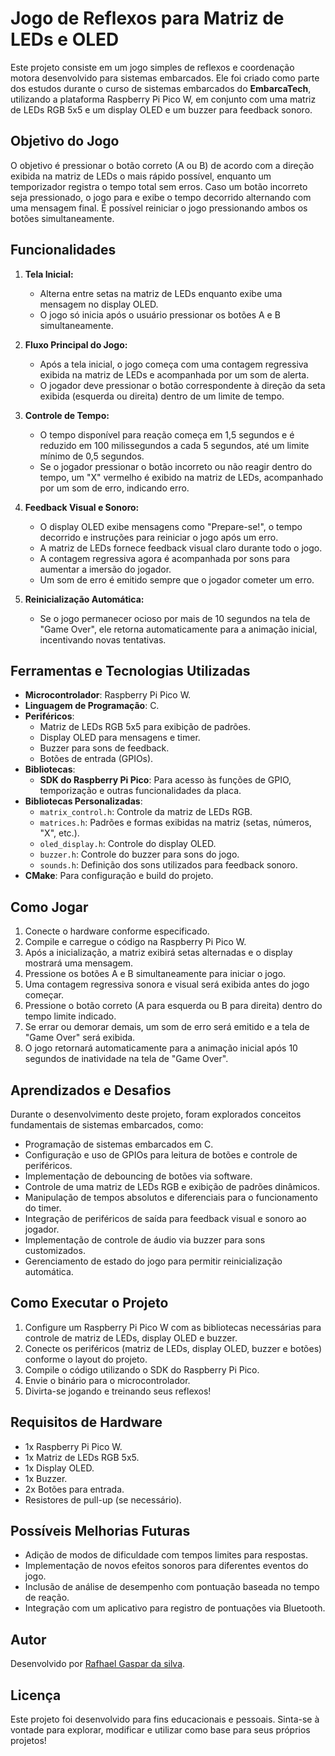 # Jogo de Reflexos para Matriz de LEDs e OLED

Este projeto consiste em um jogo simples de reflexos e coordenação motora desenvolvido para sistemas embarcados. Ele foi criado como parte dos estudos durante o curso de sistemas embarcados do **EmbarcaTech**, utilizando a plataforma Raspberry Pi Pico W, em conjunto com uma matriz de LEDs RGB 5x5 e um display OLED e um buzzer para feedback sonoro.

## Objetivo do Jogo

O objetivo é pressionar o botão correto (A ou B) de acordo com a direção exibida na matriz de LEDs o mais rápido possível, enquanto um temporizador registra o tempo total sem erros. Caso um botão incorreto seja pressionado, o jogo para e exibe o tempo decorrido alternando com uma mensagem final. É possível reiniciar o jogo pressionando ambos os botões simultaneamente.

## Funcionalidades
1. **Tela Inicial:**
   - Alterna entre setas na matriz de LEDs enquanto exibe uma mensagem no display OLED.
   - O jogo só inicia após o usuário pressionar os botões A e B simultaneamente.

2. **Fluxo Principal do Jogo:**
   - Após a tela inicial, o jogo começa com uma contagem regressiva exibida na matriz de LEDs e acompanhada por um som de alerta.
   - O jogador deve pressionar o botão correspondente à direção da seta exibida (esquerda ou direita) dentro de um limite de tempo.

3. **Controle de Tempo:**
   - O tempo disponível para reação começa em 1,5 segundos e é reduzido em 100 milissegundos a cada 5 segundos, até um limite mínimo de 0,5 segundos.
   - Se o jogador pressionar o botão incorreto ou não reagir dentro do tempo, um "X" vermelho é exibido na matriz de LEDs, acompanhado por um som de erro, indicando erro.

4. **Feedback Visual e Sonoro:**
   - O display OLED exibe mensagens como "Prepare-se!", o tempo decorrido e instruções para reiniciar o jogo após um erro.
   - A matriz de LEDs fornece feedback visual claro durante todo o jogo.
   - A contagem regressiva agora é acompanhada por sons para aumentar a imersão do jogador.
   - Um som de erro é emitido sempre que o jogador cometer um erro.

5. **Reinicialização Automática:**
   - Se o jogo permanecer ocioso por mais de 10 segundos na tela de "Game Over", ele retorna automaticamente para a animação inicial, incentivando novas tentativas.

## Ferramentas e Tecnologias Utilizadas

- **Microcontrolador**: Raspberry Pi Pico W.
- **Linguagem de Programação**: C.
- **Periféricos**:
  - Matriz de LEDs RGB 5x5 para exibição de padrões.
  - Display OLED para mensagens e timer.
  - Buzzer para sons de feedback.
  - Botões de entrada (GPIOs).
- **Bibliotecas**:
  - **SDK do Raspberry Pi Pico**: Para acesso às funções de GPIO, temporização e outras funcionalidades da placa.
- **Bibliotecas Personalizadas**:
  - `matrix_control.h`: Controle da matriz de LEDs RGB.
  - `matrices.h`: Padrões e formas exibidas na matriz (setas, números, "X", etc.).
  - `oled_display.h`: Controle do display OLED.
  - `buzzer.h`: Controle do buzzer para sons do jogo.
  - `sounds.h`: Definição dos sons utilizados para feedback sonoro.
- **CMake**: Para configuração e build do projeto.

## Como Jogar

1. Conecte o hardware conforme especificado.
2. Compile e carregue o código na Raspberry Pi Pico W.
3. Após a inicialização, a matriz exibirá setas alternadas e o display mostrará uma mensagem.
4. Pressione os botões A e B simultaneamente para iniciar o jogo.
5. Uma contagem regressiva sonora e visual será exibida antes do jogo começar.
6. Pressione o botão correto (A para esquerda ou B para direita) dentro do tempo limite indicado.
7. Se errar ou demorar demais, um som de erro será emitido e a tela de "Game Over" será exibida.
8. O jogo retornará automaticamente para a animação inicial após 10 segundos de inatividade na tela de "Game Over".

## Aprendizados e Desafios

Durante o desenvolvimento deste projeto, foram explorados conceitos fundamentais de sistemas embarcados, como:

- Programação de sistemas embarcados em C.
- Configuração e uso de GPIOs para leitura de botões e controle de periféricos.
- Implementação de debouncing de botões via software.
- Controle de uma matriz de LEDs RGB e exibição de padrões dinâmicos.
- Manipulação de tempos absolutos e diferenciais para o funcionamento do timer.
- Integração de periféricos de saída para feedback visual e sonoro ao jogador.
- Implementação de controle de áudio via buzzer para sons customizados.
- Gerenciamento de estado do jogo para permitir reinicialização automática.

## Como Executar o Projeto

1. Configure um Raspberry Pi Pico W com as bibliotecas necessárias para controle de matriz de LEDs, display OLED e buzzer.
2. Conecte os periféricos (matriz de LEDs, display OLED, buzzer e botões) conforme o layout do projeto.
3. Compile o código utilizando o SDK do Raspberry Pi Pico.
4. Envie o binário para o microcontrolador.
5. Divirta-se jogando e treinando seus reflexos!

## Requisitos de Hardware

- 1x Raspberry Pi Pico W.
- 1x Matriz de LEDs RGB 5x5.
- 1x Display OLED.
- 1x Buzzer.
- 2x Botões para entrada.
- Resistores de pull-up (se necessário).

## Possíveis Melhorias Futuras

- Adição de modos de dificuldade com tempos limites para respostas.
- Implementação de novos efeitos sonoros para diferentes eventos do jogo.
- Inclusão de análise de desempenho com pontuação baseada no tempo de reação.
- Integração com um aplicativo para registro de pontuações via Bluetooth.

## Autor
Desenvolvido por [Rafhael Gaspar da silva](https://github.com/Rafhael0069).

## Licença

Este projeto foi desenvolvido para fins educacionais e pessoais. Sinta-se à vontade para explorar, modificar e utilizar como base para seus próprios projetos!